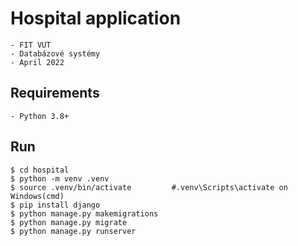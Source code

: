 # Hospital application
    - FIT VUT
    - Databázové systémy 
    - April 2022

## Requirements
    - Python 3.8+

## Run
```shell
$ cd hospital
$ python -m venv .venv
$ source .venv/bin/activate         #.venv\Scripts\activate on Windows(cmd)
$ pip install django
$ python manage.py makemigrations
$ python manage.py migrate
$ python manage.py runserver
```
